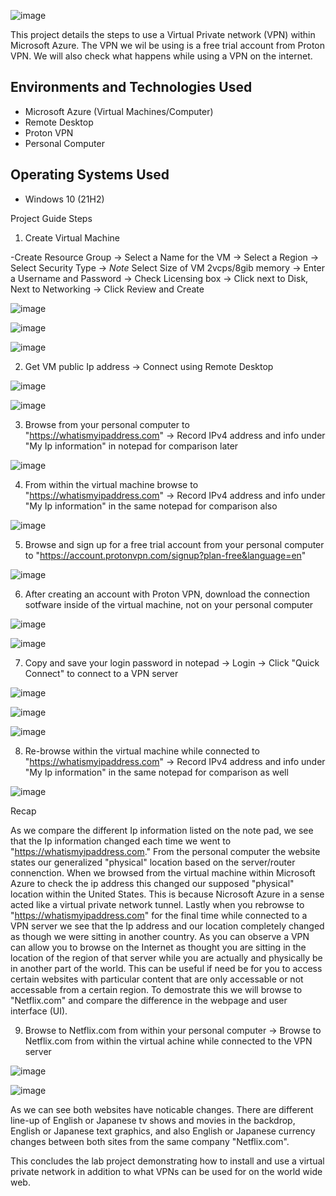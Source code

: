  ![image](https://github.com/user-attachments/assets/4ae1f81a-293f-4be8-a86e-210d6a47326a) 

This project details the steps to use a Virtual Private network (VPN) within Microsoft Azure. The VPN we wil be using is a free trial account from Proton VPN. We will also check what happens while using a VPN on the internet.

<h2>Environments and Technologies Used</h2>

- Microsoft Azure (Virtual Machines/Computer)
- Remote Desktop
- Proton VPN
- Personal Computer

<h2>Operating Systems Used </h2>

- Windows 10 (21H2)

Project Guide Steps

1) Create Virtual Machine

  -Create Resource Group -> Select a Name for the VM -> Select a Region -> Select Security Type -> *Note* Select Size of VM 2vcps/8gib memory -> Enter a Username and Password -> Check Licensing box -> Click next to Disk, Next to Networking -> Click Review and Create

![image](https://github.com/user-attachments/assets/bc562773-8604-4db7-9e2b-c8c37d8b8dc0)
 <p> 
</p>

![image](https://github.com/user-attachments/assets/a613c192-56f1-4e2f-b756-62087ee4ea75)
 <p> 
</p>

![image](https://github.com/user-attachments/assets/609b6d25-8b06-433c-81e1-5a28fcf91405)
 <p>  
</p>

2) Get VM public Ip address -> Connect using Remote Desktop
 <p>  
</p>

 ![image](https://github.com/user-attachments/assets/c478e9a2-472a-469f-9517-c03507750263)
  <p>  
</p>

 ![image](https://github.com/user-attachments/assets/1f8037b3-5b98-4b63-b3e3-248d5f66dcbe)
 <p>  
</p>

3) Browse from your personal computer to "https://whatismyipaddress.com" -> Record IPv4 address and info under "My Ip information" in notepad for comparison later

![image](https://github.com/user-attachments/assets/5bc420c5-40d0-4e69-a5fe-7e9bbf26afce)
 <p>  
</p>

4) From within the virtual machine browse to "https://whatismyipaddress.com" -> Record IPv4 address and info under "My Ip information" in the same notepad for comparison also

![image](https://github.com/user-attachments/assets/052d55a1-cc1d-4e73-b96f-e1aa1fb5d046)
 <p>  
</p>

5) Browse and sign up for a free trial account from your personal computer to "https://account.protonvpn.com/signup?plan-free&language=en"

![image](https://github.com/user-attachments/assets/25ad6814-3ed8-4b6d-9271-7f8f61680457)
 <p>  
</p>

6) After creating an account with Proton VPN, download the connection sotfware inside of the virtual machine, not on your personal computer

![image](https://github.com/user-attachments/assets/c5d659b9-0c8d-432d-b7a4-d13a7e1f781e)
 <p>  
</p>

![image](https://github.com/user-attachments/assets/a4f4d47d-ca09-44eb-ac46-b15cf4416cfc)
 <p>  
</p>

7) Copy and save your login password in notepad -> Login ->  Click "Quick Connect" to connect to a VPN server

![image](https://github.com/user-attachments/assets/cea4b356-b26d-4ed2-ac6c-a4c4009739ad)
 <p>  
</p>

![image](https://github.com/user-attachments/assets/8e227ab3-75b8-471e-a273-e3f48375f3ad)
 <p>  
</p>

![image](https://github.com/user-attachments/assets/e6d01a5f-d545-4bf0-b4a1-380e74dd12f4)
 <p>  
</p>

8) Re-browse within the virtual machine while connected to "https://whatismyipaddress.com" -> Record IPv4 address and info under "My Ip information" in the same notepad for comparison as well

![image](https://github.com/user-attachments/assets/a8453581-4822-45ea-b0f1-a3f93ff9a1f7)
 <p>  
</p>


Recap

  As we compare the different Ip information listed on the note pad, we see that the Ip information changed each time we went to "https://whatismyipaddress.com." From the personal computer the website states our generalized "physical" location based on the server/router connenction. When we browsed from the virtual machine within Microsoft Azure to check the ip address this changed our supposed "physical" location within the United States. This is because Nicrosoft Azure  in a sense acted like a virtual private network tunnel. Lastly when you rebrowse to "https://whatismyipaddress.com" for the final time while connected to a VPN server we see that the Ip address and our location completely changed as though we were sitting in another country. As you can observe a VPN can allow you to browse on the Internet as thought you are sitting in the location of the region of that server while you are actually and physically be in another part of the world. This can be useful if need be for you to access certain websites with particular content that are only accessable or not accessable from a certain region. To demostrate this we will browse to "Netflix.com" and compare the difference in the webpage and user interface (UI).  

 9) Browse to Netflix.com from within your personal computer ->  Browse to Netflix.com from within the virtual achine while connected to the VPN server

![image](https://github.com/user-attachments/assets/8cd071f1-a08b-4781-830e-7728aca91e95)
 <p>  
</p>

![image](https://github.com/user-attachments/assets/0137964a-2bf5-4416-9790-c43ba1cf5768)
 <p>  
</p>

  As we can see both websites have noticable changes. There are different line-up of English or Japanese tv shows and movies in the backdrop, English or Japanese text graphics, and also English or Japanese currency changes between both sites from the same company "Netflix.com".

  This concludes the lab project demonstrating how to install and use a virtual private network in addition to what VPNs can be used for on the world wide web.


